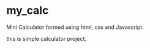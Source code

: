 # my_calc
Mini Calculator formed using html, css and Javascript.

this is simple calculator project.
